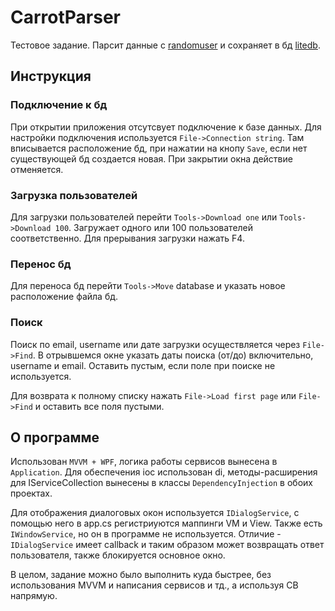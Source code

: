 # CarrotParser

Тестовое задание. Парсит данные с [randomuser](https://randomuser.me/api) и сохраняет в бд [litedb](https://www.litedb.org/).

## Инструкция

### Подключение к бд

При открытии приложения отсутсвует подключение к базе данных. Для настройки подключения используется `File->Connection string`. Там вписывается расположение бд, при нажатии на кнопу `Save`, если нет существующей бд создается новая. При закрытии окна действие отменяется.

### Загрузка пользователей

Для загрузки пользователей перейти `Tools->Download one` или `Tools->Download 100`. Загружает одного или 100 пользователей соответственно. Для прерывания загрузки нажать F4. 

### Перенос бд

Для переноса бд перейти `Tools->Move` database и указать новое расположение файла бд.

### Поиск

Поиск по email, username или дате загрузки осуществляется через `File->Find`. В отрывшемся окне указать даты поиска (от/до) включительно, username и email. Оставить пустым, если поле при поиске не используется.

Для возврата к полному списку нажать `File->Load first page` или `File->Find` и оставить все поля пустыми.

## О программе

Использован `MVVM + WPF`, логика работы сервисов вынесена в `Application`. Для обеспечения ioc использован di, методы-расширения для IServiceCollection вынесены в классы `DependencyInjection` в обоих проектах.

Для отображения диалоговых окон используется `IDialogService`, с помощью него в app.cs регистриуются маппинги VM и View. Также есть `IWindowService`, но он в программе не используется. Отличие - `IDialogService` имеет callback и таким образом может возвращать ответ пользователя, также блокируется основное окно.

В целом, задание можно было выполнить куда быстрее, без использования MVVM и написания сервисов и тд., а используя CB напрямую.